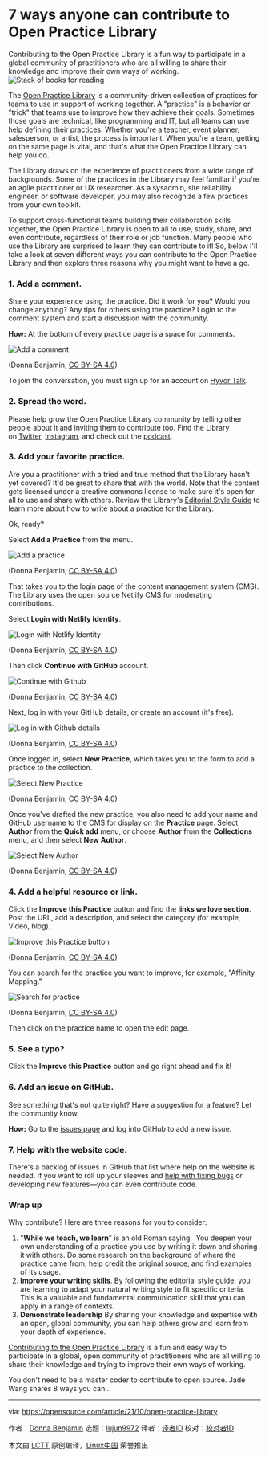 [#]: subject: "7 ways anyone can contribute to Open Practice Library"
[#]: via: "https://opensource.com/article/21/10/open-practice-library"
[#]: author: "Donna Benjamin https://opensource.com/users/kattekrab"
[#]: collector: "lujun9972"
[#]: translator: "wxy"
[#]: reviewer: " "
[#]: publisher: " "
[#]: url: " "

7 ways anyone can contribute to Open Practice Library
======
Contributing to the Open Practice Library is a fun way to participate in
a global community of practitioners who are all willing to share their
knowledge and improve their own ways of working.
![Stack of books for reading][1]

The [Open Practice Library][2] is a community-driven collection of practices for teams to use in support of working together. A "practice" is a behavior or "trick" that teams use to improve how they achieve their goals. Sometimes those goals are technical, like programming and IT, but all teams can use help defining their practices. Whether you're a teacher, event planner, salesperson, or artist, the process is important. When you're a team, getting on the same page is vital, and that's what the Open Practice Library can help you do.

The Library draws on the experience of practitioners from a wide range of backgrounds. Some of the practices in the Library may feel familiar if you're an agile practitioner or UX researcher. As a sysadmin, site reliability engineer, or software developer, you may also recognize a few practices from your own toolkit. 

To support cross-functional teams building their collaboration skills together, the Open Practice Library is open to all to use, study, share, and even contribute, regardless of their role or job function. Many people who use the Library are surprised to learn they can contribute to it! So, below I'll take a look at seven different ways you can contribute to the Open Practice Library and then explore three reasons why you might want to have a go.

### 1\. Add a comment.

Share your experience using the practice. Did it work for you? Would you change anything? Any tips for others using the practice? Login to the comment system and start a discussion with the community.

**How:** At the bottom of every practice page is a space for comments.

![Add a comment][3]

(Donna Benjamin, [CC BY-SA 4.0][4])

To join the conversation, you must sign up for an account on [Hyvor Talk][5].

### 2\. Spread the word. 

Please help grow the Open Practice Library community by telling other people about it and inviting them to contribute too. Find the Library on [Twitter][6], [Instagram][7], and check out the [podcast][8]. 

### 3\. Add your favorite practice.

Are you a practitioner with a tried and true method that the Library hasn't yet covered? It'd be great to share that with the world. Note that the content gets licensed under a creative commons license to make sure it's open for all to use and share with others. Review the Library's [Editorial Style Guide][9] to learn more about how to write about a practice for the Library. 

Ok, ready? 

Select **Add a Practice** from the menu.

![Add a practice][10]

(Donna Benjamin, [CC BY-SA 4.0][4])

That takes you to the login page of the content management system (CMS). The Library uses the open source Netlify CMS for moderating contributions. 

Select **Login with Netlify Identity**.

![Login with Netlify Identity][11]

(Donna Benjamin, [CC BY-SA 4.0][4])

Then click **Continue with GitHub** account.

![Continue with Github][12]

(Donna Benjamin, [CC BY-SA 4.0][4])

Next, log in with your GitHub details, or create an account (it's free).

![Log in with Github details][13]

(Donna Benjamin, [CC BY-SA 4.0][4])

Once logged in, select **New Practice**, which takes you to the form to add a practice to the collection.

![Select New Practice][14]

(Donna Benjamin, [CC BY-SA 4.0][4])

Once you've drafted the new practice, you also need to add your name and GitHub username to the CMS for display on the **Practice** page. Select **Author** from the **Quick add** menu, or choose **Author** from the **Collections** menu, and then select **New Author**.

![Select New Author][15]

(Donna Benjamin, [CC BY-SA 4.0][4])

### 4\. Add a helpful resource or link. 

Click the **Improve this Practice** button and find the **links we love section**. Post the URL, add a description, and select the category (for example, Video, blog).

![Improve this Practice button][16]

(Donna Benjamin, [CC BY-SA 4.0][4])

You can search for the practice you want to improve, for example, "Affinity Mapping."

![Search for practice][17]

(Donna Benjamin, [CC BY-SA 4.0][4])

Then click on the practice name to open the edit page.

### 5\. See a typo?

Click the **Improve this Practice** button and go right ahead and fix it! 

### 6\. Add an issue on GitHub.

See something that's not quite right? Have a suggestion for a feature? Let the community know.

**How:** Go to the [issues page][18] and log into GitHub to add a new issue.

### 7\. Help with the website code. 

There's a backlog of issues in GitHub that list where help on the website is needed. If you want to roll up your sleeves and [help with fixing bugs][19] or developing new features—you can even contribute code. 

### Wrap up

Why contribute? Here are three reasons for you to consider:

  1. "**While we teach, we learn**" is an old Roman saying. 
You deepen your own understanding of a practice you use by writing it down and sharing it with others. Do some research on the background of where the practice came from, help credit the original source, and find examples of its usage.
  2. **Improve your writing skills**.
By following the editorial style guide, you are learning to adapt your natural writing style to fit specific criteria. This is a valuable and fundamental communication skill that you can apply in a range of contexts.
  3. **Demonstrate leadership**
By sharing your knowledge and expertise with an open, global community, you can help others grow and learn from your depth of experience.



[Contributing to the Open Practice Library][20] is a fun and easy way to participate in a global, open community of practitioners who are all willing to share their knowledge and trying to improve their own ways of working.

You don't need to be a master coder to contribute to open source. Jade Wang shares 8 ways you can...

--------------------------------------------------------------------------------

via: https://opensource.com/article/21/10/open-practice-library

作者：[Donna Benjamin][a]
选题：[lujun9972][b]
译者：[译者ID](https://github.com/译者ID)
校对：[校对者ID](https://github.com/校对者ID)

本文由 [LCTT](https://github.com/LCTT/TranslateProject) 原创编译，[Linux中国](https://linux.cn/) 荣誉推出

[a]: https://opensource.com/users/kattekrab
[b]: https://github.com/lujun9972
[1]: https://opensource.com/sites/default/files/styles/image-full-size/public/lead-images/books_read_list_stack_study.png?itok=GZxb9OAv (Stack of books for reading)
[2]: https://openpracticelibrary.com/learn
[3]: https://opensource.com/sites/default/files/uploads/1_add-comment.png (Add a comment)
[4]: https://creativecommons.org/licenses/by-sa/4.0/
[5]: https://talk.hyvor.com
[6]: https://twitter.com/practicelibrary
[7]: https://www.instagram.com/openpracticelibrary
[8]: https://podcasts.apple.com/us/podcast/open-practice-podcast/id1501715186
[9]: https://openpracticelibrary.com/page/editorial/
[10]: https://opensource.com/sites/default/files/uploads/2_add-practice.gif (Add a practice)
[11]: https://opensource.com/sites/default/files/uploads/2_login-netlify.png (Login with Netlify Identity)
[12]: https://opensource.com/sites/default/files/uploads/3_continue-github.png (Continue with Github)
[13]: https://opensource.com/sites/default/files/uploads/4_github_details.png (Log in with Github details)
[14]: https://opensource.com/sites/default/files/uploads/5_new-practice.gif (Select New Practice)
[15]: https://opensource.com/sites/default/files/uploads/6_select-new-author.gif (select New Author)
[16]: https://opensource.com/sites/default/files/styles/medium/public/uploads/7_improve-this-practice.png?itok=ypFLi0uu (Improve this Practice button)
[17]: https://opensource.com/sites/default/files/styles/medium/public/uploads/8_search-for-practice.png?itok=f81s25N8 (Search for practice)
[18]: https://github.com/openpracticelibrary/openpracticelibrary/issues/new
[19]: https://github.com/openpracticelibrary/openpracticelibrary/issues?q=is%3Aissue+is%3Aopen+label%3ABug
[20]: https://openpracticelibrary.com/page/contribution-guide
